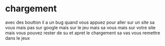 # chargement
avec des boutton il a un bug quand vous appuez pour aller sur un site  sa vous mais pas sur google mais sur le jeu mais sa vous mais sur votre site mais  vous pouvez rester de su et apret le chargement sa  vas vous remettre dans le jeux 

